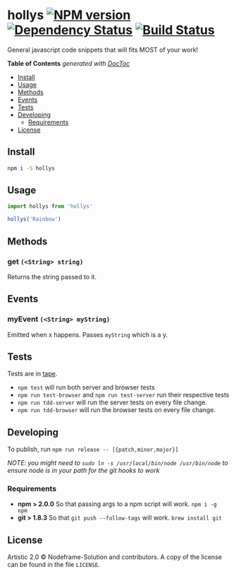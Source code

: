 # hollys [![NPM version][npm-image]][npm-url] [![Dependency Status][daviddm-url]][daviddm-image] [![Build Status][travis-image]][travis-url]

General javascript code snippets that will fits MOST of your work!

<!-- START doctoc generated TOC please keep comment here to allow auto update -->
<!-- DON'T EDIT THIS SECTION, INSTEAD RE-RUN doctoc TO UPDATE -->
**Table of Contents**  *generated with [DocToc](http://doctoc.herokuapp.com/)*

- [Install](#install)
- [Usage](#usage)
- [Methods](#methods)
- [Events](#events)
- [Tests](#tests)
- [Developing](#developing)
  - [Requirements](#requirements)
- [License](#license)

<!-- END doctoc generated TOC please keep comment here to allow auto update -->

## Install

```sh
npm i -S hollys
```


## Usage

```js
import hollys from 'hollys'

hollys('Rainbow')
```

## Methods
### get `(<String> string)`
Returns the string passed to it.

## Events
### myEvent `(<String> myString)`
Emitted when x happens. Passes `myString` which is a y.

## Tests
Tests are in [tape](https://github.com/substack/tape).

* `npm test` will run both server and browser tests
* `npm run test-browser` and `npm run test-server` run their respective tests
* `npm run tdd-server` will run the server tests on every file change.
* `npm run tdd-browser` will run the browser tests on every file change.

## Developing
To publish, run `npm run release -- [{patch,minor,major}]`

_NOTE: you might need to `sudo ln -s /usr/local/bin/node /usr/bin/node` to ensure node is in your path for the git hooks to work_

### Requirements
* **npm > 2.0.0** So that passing args to a npm script will work. `npm i -g npm`
* **git > 1.8.3** So that `git push --follow-tags` will work. `brew install git`

## License

Artistic 2.0 © Nodeframe-Solution and contributors. A copy of the license can be found in the file `LICENSE`.


[npm-url]: https://npmjs.org/package/hollys
[npm-image]: https://badge.fury.io/js/hollys.svg
[travis-url]: https://travis-ci.org/puttpotsawee/hollys
[travis-image]: https://travis-ci.org/puttpotsawee/hollys.svg?branch=master
[daviddm-url]: https://david-dm.org/puttpotsawee/hollys.svg?theme=shields.io
[daviddm-image]: https://david-dm.org/puttpotsawee/hollys
